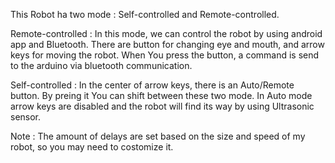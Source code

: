 This Robot ha two mode : Self-controlled and Remote-controlled.

Remote-controlled : In this mode, we can control the robot by using android app and Bluetooth. There are button for changing eye and mouth, and arrow keys for moving the robot. When You press the button, a command is send to the arduino via bluetooth communication. 

Self-controlled : In the center of arrow keys, there is an Auto/Remote button. By preing it You can shift between these two mode. In Auto mode arrow keys are disabled and the robot will find its way by using Ultrasonic sensor. 

Note : The amount of delays are set based on the size and speed of my robot, so you may need to costomize it.
